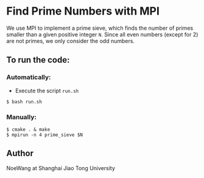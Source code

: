 # Find Prime Numbers with MPI

We use MPI to implement a prime sieve, which finds the number of primes smaller 
than a given positive integer `N`. Since all even numbers (except for 2) are not 
primes, we only consider the odd numbers.


## To run the code:
### Automatically:
- Execute the script `run.sh`
```shell
$ bash run.sh
```

### Manually:
```shell
$ cmake . & make
$ mpirun -n 4 prime_sieve $N
```

## Author
NoeWang at Shanghai Jiao Tong University
